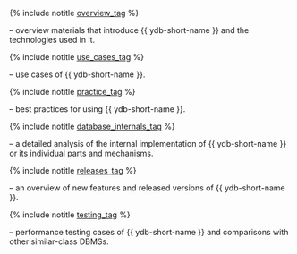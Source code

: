 <div class = "tags_list" >

{% include notitle [overview_tag](./tags.md#overview) %} 

<p> – overview materials that introduce {{ ydb-short-name }} and the technologies used in it.</p>

{% include notitle [use_cases_tag](./tags.md#use_cases) %} 

<p> – use cases of {{ ydb-short-name }}.</p>

{% include notitle [practice_tag](./tags.md#practice) %} 

<p> – best practices for using {{ ydb-short-name }}.</p>

{% include notitle [database_internals_tag](./tags.md#database_internals) %} 

<p> – a detailed analysis of the internal implementation of {{ ydb-short-name }} or its individual parts and mechanisms.</p>

{% include notitle [releases_tag](./tags.md#releases) %} 

<p> – an overview of new features and released versions of {{ ydb-short-name }}.</p>

{% include notitle [testing_tag](./tags.md#testing) %} 

<p> – performance testing cases of {{ ydb-short-name }} and comparisons with other similar-class DBMSs.</p>

</div>